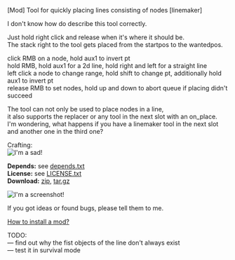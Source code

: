 [Mod] Tool for quickly placing lines consisting of nodes [linemaker]

I don't know how do describe this tool correctly.

Just hold right click and release when it's where it should be.  
The stack right to the tool gets placed from the startpos to the wantedpos.

click RMB on a node, hold aux1 to invert pt  
hold RMB, hold aux1 for a 2d line, hold right and left for a straight line  
left click a node to change range, hold shift to change pt, additionally hold aux1 to invert pt  
release RMB to set nodes, hold up and down to abort queue if placing didn't succeed

The tool can not only be used to place nodes in a line,  
it also supports the replacer or any tool in the next slot with an on_place.  
I'm wondering, what happens if you have a linemaker tool in the next slot and another one in the third one?

Crafting:  
![I'm a sad!](https://d2.maxfile.ro/yqplarignf.png)

**Depends:** see [depends.txt](https://raw.githubusercontent.com/HybridDog/linemaker/master/depends.txt)  
**License:** see [LICENSE.txt](https://raw.githubusercontent.com/HybridDog/linemaker/master/LICENSE.txt)  
**Download:** [zip](https://github.com/HybridDog/linemaker/archive/master.zip), [tar.gz](https://github.com/HybridDog/linemaker/tarball/master)  

![I'm a screenshot!](https://d2.maxfile.ro/ifmyazpowl.png)

If you got ideas or found bugs, please tell them to me.

[How to install a mod?](http://wiki.minetest.net/Installing_Mods)


TODO:  
— find out why the fist objects of the line don't always exist  
— test it in survival mode
